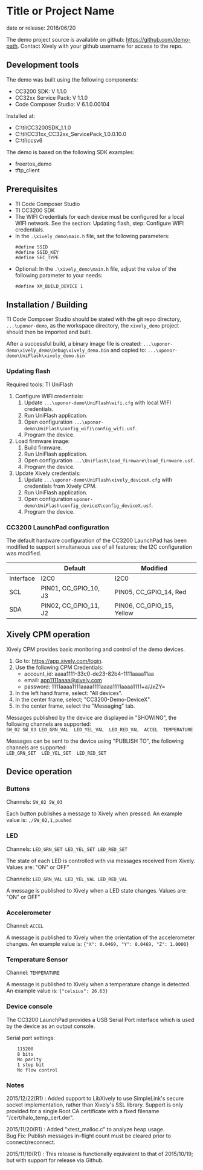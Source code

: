 # Title or Project Name
date or release: 2016/06/20

<!---
This is a comment. It is not displayed in the output, 
but it is visible in raw format.
-->

The demo project source is available on github: https://github.com/demo-path. Contact Xively with your github username for access to the repo.

## Development tools

The demo was built using the following components:
* CC3200 SDK: V 1.1.0
* CC32xx Service Pack: V 1.1.0
* Code Composer Studio: V 6.1.0.00104

Installed at:
* C:\ti\CC3200SDK_1.1.0
* C:\ti\CC31xx_CC32xx_ServicePack_1.0.0.10.0
* C:\ti\ccsv6

The demo is based on the following SDK examples:
* freertos_demo
* tftp_client

## Prerequisites

<!---
list all tools, configurations, licenses, etc needed for this project
-->

- TI Code Composer Studio
- TI CC3200 SDK
- The WIFI Credentials for each device must be configured for a local WIFI network. See the section: Updating flash, step: Configure WIFI credentials.
- In the `.\xively_demo\main.h` file, set the following parameters:
    ```
    #define SSID
    #define SSID_KEY
    #define SEC_TYPE
    ```
- Optional: In the `.\xively_demo\main.h` file, adjust the value of the following parameter to your needs:
    ```
    #define XM_BUILD_DEVICE 1 
    ```

## Installation / Building 

TI Code Composer Studio should be stated with the git repo directory,
`...\uponor-demo`, as the workspace directory, the `xively_demo` project should
then be imported and built.

After a successful build, a binary image file is
created:
  `...\uponor-demo\xively_demo\Debug\xively_demo.bin`
and copied to:
  `...\uponor-demo\UniFlash\xively_demo.bin`

### Updating flash
Required tools: TI UniFlash

1. Configure WIFI credentials:
    1. Update `...\uponor-demo\UniFlash\wifi.cfg` with local WIFI credentials.
    2. Run UniFlash application.
    3. Open configuration `...\uponor-demo\UniFlash\config_wifi\config_wifi.usf`.
    4. Program the device.
2. Load firmware image:
    1. Build firmware.
    2. Run UniFlash application.
    3. Open configuration `...\UniFlash\load_firmware\load_firmware.usf`.
    4. Program the device.
3. Update Xively credentials:
    1. Update `...\uponor-demo\UniFlash\xively_deviceX.cfg` with credentials from Xively CPM.
    2. Run UniFlash application.
    3. Open configuration `uponor-demo\UniFlash\config_deviceX\config_deviceX.usf`.
    4. Program the device.

### CC3200 LaunchPad configuration

The default hardware configuration of the CC3200 LaunchPad has been modified to
support simultaneous use of all features; the I2C configuration was modified.

|   | Default | Modified |
|---|----|---|
| Interface |  I2C0  |  I2C0 | 
| SCL | PIN01, CC_GPIO_10, J3 | PIN05, CC_GPIO_14, Red |   
| SDA | PIN02, CC_GPIO_11, J2 | PIN06, CC_GPIO_15, Yellow | 

## Xively CPM operation 

Xively CPM provides basic monitoring and control of the demo devices. 

1. Go to: https://app.xively.com/login.
2. Use the following CPM Credentials:
    * account_id: aaaa1111-33c0-de23-82b4-1111aaaa11aa 
    * email: app1111aaaa@xively.com 
    * password: 1111aaaa1111aaaa1111aaaa1111aaaa1111+a/JxZY=
3. In the left hand frame, select: "All devices".
4. In the center frame, select; "CC3200-Demo-DeviceX".
5. In the center frame, select the "Messaging" tab.

Messages published by the device are displayed in "SHOWING", the following channels are supported: \
`
SW_02
SW_03
LED_GRN_VAL 
LED_YEL_VAL 
LED_RED_VAL 
ACCEL 
TEMPERATURE
`

Messages can be sent to the device using "PUBLISH TO", the following channels are supported: \
`
LED_GRN_SET 
LED_YEL_SET 
LED_RED_SET
`

## Device operation

### Buttons
Channels: `SW_02 SW_03`

Each button publishes a message to Xively when pressed. An example value is: `,/SW_02,1,pushed`

### LED
Channels: `LED_GRN_SET LED_YEL_SET LED_RED_SET`

The state of each LED is controlled with via messages received from Xively. Values are: "ON" or OFF"

Channels: `LED_GRN_VAL LED_YEL_VAL LED_RED_VAL`

A message is published to Xively when a LED state changes. Values are: "ON" or OFF"

### Accelerometer
Channel: `ACCEL`

A message is published to Xively when the orientation of the accelerometer changes. An example value is: `{"X": 0.0469, "Y": 0.0469, "Z": 1.0000}`

### Temperature Sensor
Channel: `TEMPERATURE`

A message is published to Xively when a temperature change is detected. An example value is: `{"celsius": 26.63}`


### Device console

The CC3200 LaunchPad provides a USB Serial Port interface which is
used by the device as an output console.

Serial port settings:
```
    115200
    8 bits
    No parity
    1 stop bit
    No flow control
```

### Notes

2015/12/22(R1) : Added support to LibXively to use SimpleLink's secure socket implementation, rather than Xively's SSL library.  Support is only provided for a single Root CA certificate with a fixed filename "/cert/halo_temp_cert.der".

2015/11/20(R1) : Added "xtest_malloc.c" to analyze heap usage.  
Bug Fix: Publish messages in-flight count must be cleared prior to connect/reconnect.

2015/11/19(R1) : This release is functionally equivalent to that of 2015/10/19; but with support for release via Github.
